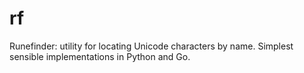 # rf

Runefinder: utility for locating Unicode characters by name. Simplest sensible implementations in Python and Go.
